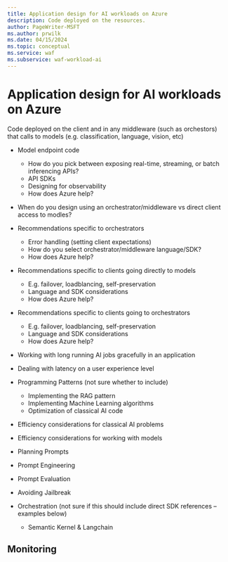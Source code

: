 ```yaml
---
title: Application design for AI workloads on Azure
description: Code deployed on the resources.
author: PageWriter-MSFT
ms.author: prwilk
ms.date: 04/15/2024
ms.topic: conceptual
ms.service: waf
ms.subservice: waf-workload-ai
---
```


# Application design for AI workloads on Azure

Code deployed on the client and in any middleware (such as orchestors) that calls to models (e.g. classification, language, vision, etc)

- Model endpoint code
  - How do you pick between exposing real-time, streaming, or batch inferencing APIs?
  - API SDKs
  - Designing for observability
  - How does Azure help?

- When do you design using an orchestrator/middleware vs direct client access to modles?
  
- Recommendations specific to orchestrators
  - Error handling (setting client expectations)
  - How do you select orchestrator/middleware language/SDK?
  - How does Azure help?

- Recommendations specific to clients going directly to models
  - E.g. failover, loadblancing, self-preservation
  - Language and SDK considerations
  - How does Azure help?

- Recommendations specific to clients going to orchestrators
  - E.g. failover, loadblancing, self-preservation
  - Language and SDK considerations
  - How does Azure help?

- Working with long running AI jobs gracefully in an application
- Dealing with latency on a user experience level
- Programming Patterns (not sure whether to include)
  - Implementing the RAG pattern 
  - Implementing Machine Learning algorithms
  - Optimization of classical AI code

- Efficiency considerations for classical AI problems
- Efficiency considerations for working with models
- Planning Prompts 
- Prompt Engineering
- Prompt Evaluation
- Avoiding Jailbreak
- Orchestration (not sure if this should include direct SDK references – examples below)
  - Semantic Kernel & Langchain

## Monitoring
